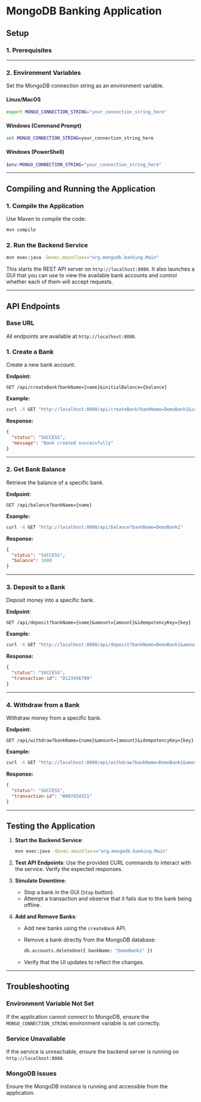 # **MongoDB Banking Application**

## **Setup**

### **1. Prerequisites**

---

### **2. Environment Variables**

Set the MongoDB connection string as an environment variable.

#### **Linux/MacOS**

```bash
export MONGO_CONNECTION_STRING="your_connection_string_here"
```

#### **Windows (Command Prompt)**

```cmd
set MONGO_CONNECTION_STRING=your_connection_string_here
```

#### **Windows (PowerShell)**

```powershell
$env:MONGO_CONNECTION_STRING="your_connection_string_here"
```


---

## **Compiling and Running the Application**

### **1. Compile the Application**

Use Maven to compile the code:

```bash
mvn compile
```

### **2. Run the Backend Service**

```bash
mvn exec:java -Dexec.mainClass="org.mongodb.banking.Main"
```

This starts the REST API server on `http://localhost:8080`.
It also launches a GUI that you can use to view the available 
bank accounts and control whether each of them will accept 
requests.


---

## **API Endpoints**

### **Base URL**

All endpoints are available at `http://localhost:8080`.

### **1. Create a Bank**

Create a new bank account.

**Endpoint:**

```http
GET /api/createBank?bankName={name}&initialBalance={balance}
```

**Example:**

```bash
curl -X GET "http://localhost:8080/api/createBank?bankName=DemoBank1&initialBalance=1000"
```

**Response:**

```json
{
  "status": "SUCCESS",
  "message": "Bank created successfully"
}
```

---

### **2. Get Bank Balance**

Retrieve the balance of a specific bank.

**Endpoint:**

```http
GET /api/balance?bankName={name}
```

**Example:**

```bash
curl -X GET "http://localhost:8080/api/balance?bankName=DemoBank1"
```

**Response:**

```json
{
  "status": "SUCCESS",
  "balance": 1000
}
```

---

### **3. Deposit to a Bank**

Deposit money into a specific bank.

**Endpoint:**

```http
GET /api/deposit?bankName={name}&amount={amount}&idempotencyKey={key}
```

**Example:**

```bash
curl -X GET "http://localhost:8080/api/deposit?bankName=DemoBank1&amount=500&idempotencyKey=key123"
```

**Response:**

```json
{
  "status": "SUCCESS",
  "transaction-id": "D123456789"
}
```

---

### **4. Withdraw from a Bank**

Withdraw money from a specific bank.

**Endpoint:**

```http
GET /api/withdraw?bankName={name}&amount={amount}&idempotencyKey={key}
```

**Example:**

```bash
curl -X GET "http://localhost:8080/api/withdraw?bankName=DemoBank1&amount=200&idempotencyKey=key456"
```

**Response:**

```json
{
  "status": "SUCCESS",
  "transaction-id": "W987654321"
}
```

---

## **Testing the Application**

1. **Start the Backend Service**:
    
    ```bash
    mvn exec:java -Dexec.mainClass="org.mongodb.banking.Main"
    ```
    
2. **Test API Endpoints**: Use the provided CURL commands to interact with the service. Verify the expected responses.
    
3. **Simulate Downtime**:
    
    - Stop a bank in the GUI (`Stop` button).
    - Attempt a transaction and observe that it fails due to the bank being offline.

4. **Add and Remove Banks**:
    
    - Add new banks using the `createBank` API.
    - Remove a bank directly from the MongoDB database:
        
        ```bash
        db.accounts.deleteOne({ bankName: "DemoBank1" })
        ```
        
    - Verify that the UI updates to reflect the changes.

---

## **Troubleshooting**

### **Environment Variable Not Set**

If the application cannot connect to MongoDB, ensure the `MONGO_CONNECTION_STRING` environment variable is set correctly.

### **Service Unavailable**

If the service is unreachable, ensure the backend server is running on `http://localhost:8080`.

### **MongoDB Issues**

Ensure the MongoDB instance is running and accessible from the application.
